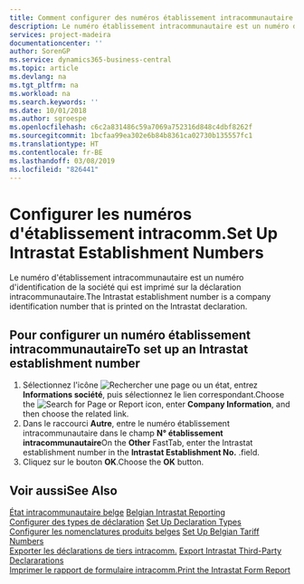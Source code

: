 ```yaml
---
title: Comment configurer des numéros établissement intracommunautaire
description: Le numéro établissement intracommunautaire est un numéro d'identification de société imprimé sur la déclaration intracommunautaire.
services: project-madeira
documentationcenter: ''
author: SorenGP
ms.service: dynamics365-business-central
ms.topic: article
ms.devlang: na
ms.tgt_pltfrm: na
ms.workload: na
ms.search.keywords: ''
ms.date: 10/01/2018
ms.author: sgroespe
ms.openlocfilehash: c6c2a831486c59a7069a752316d848c4dbf8262f
ms.sourcegitcommit: 1bcfaa99ea302e6b84b8361ca02730b135557fc1
ms.translationtype: HT
ms.contentlocale: fr-BE
ms.lasthandoff: 03/08/2019
ms.locfileid: "826441"
---
```

# <a name="set-up-intrastat-establishment-numbers"></a><span data-ttu-id="df54d-103">Configurer les numéros d'établissement intracomm.</span><span class="sxs-lookup"><span data-stu-id="df54d-103">Set Up Intrastat Establishment Numbers</span></span>
<span data-ttu-id="df54d-104">Le numéro d'établissement intracommunautaire est un numéro d'identification de la société qui est imprimé sur la déclaration intracommunautaire.</span><span class="sxs-lookup"><span data-stu-id="df54d-104">The Intrastat establishment number is a company identification number that is printed on the Intrastat declaration.</span></span>  

## <a name="to-set-up-an-intrastat-establishment-number"></a><span data-ttu-id="df54d-105">Pour configurer un numéro établissement intracommunautaire</span><span class="sxs-lookup"><span data-stu-id="df54d-105">To set up an Intrastat establishment number</span></span>  

1.  <span data-ttu-id="df54d-106">Sélectionnez l'icône ![Rechercher une page ou un état](../../media/ui-search/search_small.png "icône Rechercher une page ou un état"), entrez **Informations société**, puis sélectionnez le lien correspondant.</span><span class="sxs-lookup"><span data-stu-id="df54d-106">Choose the ![Search for Page or Report](../../media/ui-search/search_small.png "Search for Page or Report icon") icon, enter **Company Information**, and then choose the related link.</span></span>  
2.  <span data-ttu-id="df54d-107">Dans le raccourci **Autre**, entre le numéro établissement intracommunautaire dans le champ **N° établissement intracommunautaire**</span><span class="sxs-lookup"><span data-stu-id="df54d-107">On the **Other** FastTab, enter the Intrastat establishment number in the **Intrastat Establishment No.**</span></span> <span data-ttu-id="df54d-108">.</span><span class="sxs-lookup"><span data-stu-id="df54d-108">field.</span></span>  
3.  <span data-ttu-id="df54d-109">Cliquez sur le bouton **OK**.</span><span class="sxs-lookup"><span data-stu-id="df54d-109">Choose the **OK** button.</span></span>  
  
## <a name="see-also"></a><span data-ttu-id="df54d-110">Voir aussi</span><span class="sxs-lookup"><span data-stu-id="df54d-110">See Also</span></span>  
 <span data-ttu-id="df54d-111">[État intracommunautaire belge](belgian-intrastat-reporting.md) </span><span class="sxs-lookup"><span data-stu-id="df54d-111">[Belgian Intrastat Reporting](belgian-intrastat-reporting.md) </span></span>  
 <span data-ttu-id="df54d-112">[Configurer des types de déclaration](how-to-set-up-declaration-types.md) </span><span class="sxs-lookup"><span data-stu-id="df54d-112">[Set Up Declaration Types](how-to-set-up-declaration-types.md) </span></span>  
 <span data-ttu-id="df54d-113">[Configurer les nomenclatures produits belges](how-to-set-up-belgian-tariff-numbers.md) </span><span class="sxs-lookup"><span data-stu-id="df54d-113">[Set Up Belgian Tariff Numbers](how-to-set-up-belgian-tariff-numbers.md) </span></span>  
 <span data-ttu-id="df54d-114">[Exporter les déclarations de tiers intracomm.](how-to-export-intrastat-third-party-declararations.md) </span><span class="sxs-lookup"><span data-stu-id="df54d-114">[Export Intrastat Third-Party Declararations](how-to-export-intrastat-third-party-declararations.md) </span></span>  
 [<span data-ttu-id="df54d-115">Imprimer le rapport de formulaire intracomm.</span><span class="sxs-lookup"><span data-stu-id="df54d-115">Print the Intrastat Form Report</span></span>](how-to-print-the-intrastat-form-report.md)
